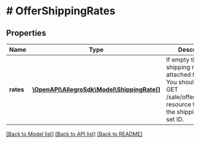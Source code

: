 # # OfferShippingRates

## Properties

Name | Type | Description | Notes
------------ | ------------- | ------------- | -------------
**rates** | [**\OpenAPI\AllegroSdk\Model\ShippingRate[]**](ShippingRate.md) | If empty there is the shipping rates set attached to offer. You should use the GET /sale/offers/{offerId} resource to retrieve the shipping rates set ID. | [optional]

[[Back to Model list]](../../README.md#models) [[Back to API list]](../../README.md#endpoints) [[Back to README]](../../README.md)
